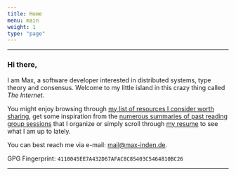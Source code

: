```yaml
---
title: Home
menu: main
weight: 1
type: "page"
---
```


---

### Hi there,

I am Max, a software developer interested in distributed systems, type theory
and consensus. Welcome to my little island in this crazy thing called _The
Internet_.

You might enjoy browsing through [my list of resources I consider worth
sharing](/misc), get some inspiration from the [numerous summaries of past
reading group sessions](/blog) that I organize or simply scroll through [my
resume](/resume) to see what I am up to lately.

You can best reach me via e-mail: mail@max-inden.de.

GPG Fingerprint: `4110045EE7A432D67AFAC8C85403C5464810BC26`

---
